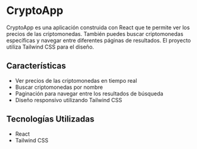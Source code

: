 # CryptoApp

CryptoApp es una aplicación construida con React que te permite ver los precios de las criptomonedas. 
También puedes buscar criptomonedas específicas y navegar entre diferentes páginas de resultados. El proyecto utiliza Tailwind CSS para el diseño.

## Características

- Ver precios de las criptomonedas en tiempo real
- Buscar criptomonedas por nombre
- Paginación para navegar entre los resultados de búsqueda
- Diseño responsivo utilizando Tailwind CSS

## Tecnologías Utilizadas

- React
- Tailwind CSS
